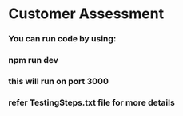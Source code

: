 # Customer Assessment

### You can run code by using: 
### npm run dev 
### this will run on port 3000

###  refer TestingSteps.txt file for more details
